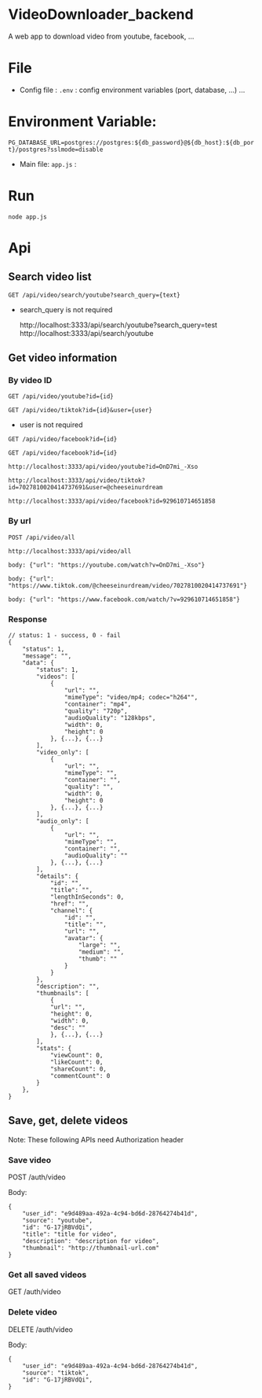 # VideoDownloader_backend
A web app to download video from youtube, facebook, ...
# File
- Config file : `.env` : config environment variables (port, database, ...) ...

# Environment Variable:
```PG_DATABASE_URL=postgres://postgres:${db_password}@${db_host}:${db_port}/postgres?sslmode=disable```

- Main file: `app.js` :
# Run
    node app.js
# Api

## Search video list 

`GET /api/video/search/youtube?search_query={text}`
- search_query is not required

    http://localhost:3333/api/search/youtube?search_query=test
    http://localhost:3333/api/search/youtube

## Get video information 

### By video ID
`GET /api/video/youtube?id={id}`

`GET /api/video/tiktok?id={id}&user={user}`
- user is not required

`GET /api/video/facebook?id={id}`

`GET /api/video/facebook?id={id}`

    http://localhost:3333/api/video/youtube?id=OnD7mi_-Xso

    http://localhost:3333/api/video/tiktok?id=7027810020414737691&user=@cheeseinurdream

    http://localhost:3333/api/video/facebook?id=929610714651858

### By url
`POST /api/video/all`

    http://localhost:3333/api/video/all

    body: {"url": "https://youtube.com/watch?v=OnD7mi_-Xso"}

    body: {"url": "https://www.tiktok.com/@cheeseinurdream/video/7027810020414737691"}

    body: {"url": "https://www.facebook.com/watch/?v=929610714651858"}

### Response
    // status: 1 - success, 0 - fail
    {
        "status": 1,
        "message": "",
        "data": {
            "status": 1,
            "videos": [
                {
                    "url": "",
                    "mimeType": "video/mp4; codec="h264"",
                    "container": "mp4",
                    "quality": "720p",
                    "audioQuality": "128kbps",
                    "width": 0,
                    "height": 0
                }, {...}, {...}
            ],
            "video_only": [
                {
                    "url": "",
                    "mimeType": "",
                    "container": "",
                    "quality": "",
                    "width": 0,
                    "height": 0
                }, {...}, {...}
            ],
            "audio_only": [
                {
                    "url": "",
                    "mimeType": "",
                    "container": "",
                    "audioQuality": ""
                }, {...}, {...}
            ],
            "details": {
                "id": "",
                "title": "",
                "lengthInSeconds": 0,
                "href": "",
                "channel": {
                    "id": "",
                    "title": "",
                    "url": "",
                    "avatar": {
                        "large": "",
                        "medium": "",
                        "thumb": ""
                    }
                }
            },
            "description": "",
            "thumbnails": [
                {
                "url": "",
                "height": 0,
                "width": 0,
                "desc": ""
                }, {...}, {...}
            ],
            "stats": {
                "viewCount": 0,
                "likeCount": 0,
                "shareCount": 0,
                "commentCount": 0
            }
        },
    }

## Save, get, delete videos

Note: These following APIs need Authorization header

### Save video

POST /auth/video

Body:
```
{
    "user_id": "e9d489aa-492a-4c94-bd6d-28764274b41d",
    "source": "youtube",
    "id": "G-17jRBVdQi",
    "title": "title for video",
    "description": "description for video",
    "thumbnail": "http://thumbnail-url.com"
}
```

### Get all saved videos
GET /auth/video

### Delete video
DELETE /auth/video

Body: 
```
{
    "user_id": "e9d489aa-492a-4c94-bd6d-28764274b41d",
    "source": "tiktok",
    "id": "G-17jRBVdQi",
}
```